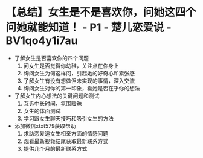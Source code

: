 # 【总结】女生是不是喜欢你，问她这四个问她就能知道！ - P1 - 楚儿恋爱说 - BV1qo4y1i7au

-   了解女生是否喜欢你的四个问题
    1.  问女生是否觉得你幼稚，关注点在你身上
    2.  询问女生为何这样问，引起她的好奇心和紧张感
    3.  了解女生有没有想做但未实现的事情，深入交流
    4.  询问女生对你的第一印象，看她是否在乎你的想法
-   了解女生内心想法的关键问题和测试
    1.  互诉中长时间，氛围暧昧
    2.  女生的体面测试
    3.  学习跟女生聊天技巧和吸引女生的方法
-   添加微信xtxt579获取帮助
    1.  求助恋爱追女生相亲方面的情感问题
    2.  观看最新视频结尾获取最新联系方式
    3.  提供几个月的最新联系方式